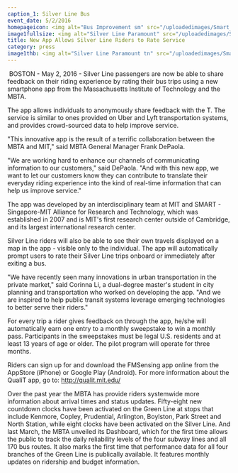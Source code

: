 ```yaml
---
caption_1: Silver Line Bus
event_date: 5/2/2016
homepageicon: <img alt="Bus Improvement sm" src="/uploadedimages/Smart_Forms/News,_Events_and_Press_Releases/SilverLine_0174_sm.jpg?n=2381" />
image1fullsize: <img alt="Silver Line Paramount" src="/uploadedimages/Smart_Forms/News,_Events_and_Press_Releases/SilverlineParamount.jpg" />
title: New App Allows Silver Line Riders to Rate Service
category: press
image1thb: <img alt="Silver Line Paramount tn" src="/uploadedimages/Smart_Forms/News,_Events_and_Press_Releases/SilverlineParamounttn.jpg" />
---
```

<p>&#160;BOSTON - May 2, 2016 - Silver Line passengers are now be able to share feedback on their riding experience by rating their bus trips using a new smartphone app from the Massachusetts Institute of Technology and the MBTA.</p>
<p>The app allows individuals to anonymously share feedback with the T. The service is similar to ones provided on Uber and Lyft transportation systems, and provides crowd-sourced data to help improve service.</p>
<p>"This innovative app is the result of a terrific collaboration between the MBTA and MIT," said MBTA General Manager Frank DePaola.</p>
<p>"We are working hard to enhance our channels of communicating information to our customers," said DePaola. "And with this new app, we want to let our customers know they can contribute to translate their everyday riding experience into the kind of real-time information that can help us improve service."</p>
<p>The app was developed by an interdisciplinary team at MIT and SMART - Singapore-MIT Alliance for Research and Technology, which was established in 2007 and is MIT's first research center outside of Cambridge, and its largest international research center.</p>
<p>Silver Line riders will also be able to see their own travels displayed on a map in the app - visible only to the individual. The app will automatically prompt users to rate their Silver Line trips onboard or immediately after exiting a bus.</p>
<p>"We have recently seen many innovations in urban transportation in the private market," said Corinna Li, a dual-degree master's student in city planning and transportation who worked on developing the app. "And we are inspired to help public transit systems leverage emerging technologies to better serve their riders."</p>
<p>For every trip a rider gives feedback on through the app, he/she will automatically earn one entry to a monthly sweepstake to win a monthly pass. Participants in the sweepstakes must be legal U.S. residents and at least 13 years of age or older. The pilot program will operate for three months.</p>
<p>Riders can sign up for and download the FMSensing app online from the AppStore (iPhone) or Google Play (Android). For more information about the QualiT app, go to: <a href="http://qualit.mit.edu/" target="_blank" title="http://qualit.mit.edu/">http://qualit.mit.edu/</a></p>
<p>Over the past year the MBTA has provide riders systemwide more information about arrival times and status updates. Fifty-eight new countdown clocks have been activated on the Green Line at stops that include Kenmore, Copley, Prudential, Arlington, Boylston, Park Street and North Station, while eight clocks have been activated on the Silver Line. And last March, the MBTA unveiled its Dashboard, which for the first time allows the public to track the daily reliability levels of the four subway lines and all 170 bus routes. It also marks the first time that performance data for all four branches of the Green Line is publically available. It features monthly updates on ridership and budget information.</p>

